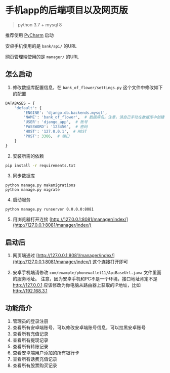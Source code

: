 # 手机app的后端项目以及网页版
> python 3.7 + mysql 8

推荐使用 [PyCharm](https://www.jetbrains.com/pycharm/) 启动

安卓手机使用的是 `bank/api/` 的URL

网页管理端使用的是 `manager/` 的URL


## 怎么启动

1. 修改数据库配置信息，在 `bank_of_flower/settings.py` 这个文件中修改如下的配置
```python
DATABASES = {
    'default': {
        'ENGINE': 'django.db.backends.mysql',
        'NAME': 'bank_of_flower',  # 数据库名。注意，请自己手动在数据库中创建一个名为这个的数据库
        'USER': 'django_app',  # 账号
        'PASSWORD': '123456',  # 密码
        'HOST': '127.0.0.1',  # HOST
        'POST': 3306,  # 端口
    }
}
```

2. 安装所需的依赖
```bash
pip install -r requirements.txt
```

3. 同步数据库
```
python manage.py makemigrations
python manage.py migrate
```

4. 启动服务
```
python manage.py runserver 0.0.0.0:8081
```

5. 用浏览器打开连接 [http://127.0.0.1:8081/manager/index/](http://127.0.0.1:8081/manager/index/)


## 启动后

1. 网页端通过 [http://127.0.0.1:8081/manager/index/](http://127.0.0.1:8081/manager/index/) 这个连接打开即可

2. 安卓手机端请修改 `com/example/phonewallet11/ApiBaseUrl.java` 文件里面的服务地址。
注意，因为安卓手机和PC不是一个环境，接口地址肯定不是 http://127.0.0.1
应该修改为你电脑从路由器上获取的IP地址，比如 http://192.168.3.1


## 功能简介

1. 管理员的登录注册
2. 查看所有安卓端账号，可以修改安卓端账号信息，可以拉黑安卓账号
3. 查看所有充值记录
4. 查看所有提现记录
5. 查看所有转账记录
6. 查看安卓端用户添加的所有银行卡
7. 查看所有话费充值记录
8. 查看所有股票购买记录